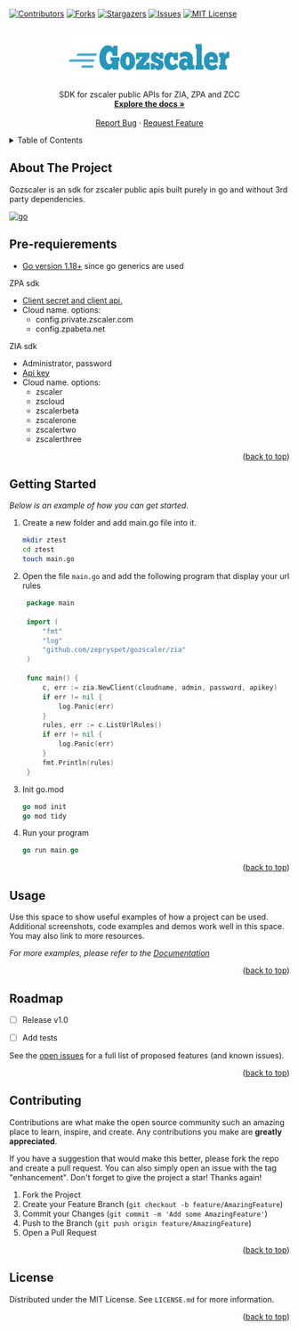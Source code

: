<a name="Gozscaler"></a>
[![Contributors][contributors-shield]][contributors-url]
[![Forks][forks-shield]][forks-url]
[![Stargazers][stars-shield]][stars-url]
[![Issues][issues-shield]][issues-url]
[![MIT License][license-shield]][license-url]



<!-- PROJECT LOGO -->
<br />
<div align="center">
  <a href="https://github.com/zepryspet/gozscaler">
    <img src="images/logo.jpeg" alt="Logo" width="300" height="80">
  </a>

  <p align="center">
    SDK for zscaler public APIs for ZIA, ZPA and ZCC
    <br />
    <a href="https://pkg.go.dev/github.com/zepryspet/gozscaler"><strong>Explore the docs »</strong></a>
    <br />
    <br />
    <a href="https://github.com/zepryspet/gozscaler/issues">Report Bug</a>
    ·
    <a href="https://github.com/zepryspet/gozscaler/issues">Request Feature</a>
  </p>
</div>



<!-- TABLE OF CONTENTS -->
<details>
  <summary>Table of Contents</summary>
  <ol>
    <li>
      <a href="#about-the-project">About The Project</a>
      <ul>
        <li><a href="#built-with">Built With</a></li>
      </ul>
    </li>
    <li>
      <a href="#getting-started">Getting Started</a>
      <ul>
        <li><a href="#prerequisites">Prerequisites</a></li>
        <li><a href="#installation">Installation</a></li>
      </ul>
    </li>
    <li><a href="#usage">Usage</a></li>
    <li><a href="#roadmap">Roadmap</a></li>
    <li><a href="#contributing">Contributing</a></li>
    <li><a href="#license">License</a></li>
    <li><a href="#contact">Contact</a></li>
    <li><a href="#acknowledgments">Acknowledgments</a></li>
  </ol>
</details>



<!-- ABOUT THE PROJECT -->
## About The Project


Gozscaler is an sdk for zscaler public apis built purely in go and without 3rd party dependencies.

[![go][go.com]][go-url]

## Pre-requierements
* [Go version 1.18+]([go-url]) since go generics are used


ZPA sdk

* [Client secret and client api.](https://help.zscaler.com/zpa/zpa-api/api-developer-reference-guide) 
* Cloud name. options:
    * config.private.zscaler.com
    * config.zpabeta.net

ZIA sdk
* Administrator, password
* [Api key](https://help.zscaler.com/zia/getting-started-zia-api)
* Cloud name. options:
    * zscaler
    * zscloud
    * zscalerbeta
    * zscalerone
    * zscalertwo
    * zscalerthree

<p align="right">(<a href="#readme-top">back to top</a>)</p>



<!-- GETTING STARTED -->
## Getting Started




_Below is an example of how you can get started._

1. Create a new folder and add main.go file into it. 
    ```sh
    mkdir ztest
    cd ztest
    touch main.go
    ```
2. Open the file `main.go` and add the following program that display your url rules
   ```go
    package main

    import (
        "fmt"
        "log"
        "github.com/zepryspet/gozscaler/zia"
    )

    func main() {
        c, err := zia.NewClient(cloudname, admin, password, apikey)
        if err != nil {
            log.Panic(err)
        }
        rules, err := c.ListUrlRules()
        if err != nil {
            log.Panic(err)
        }
        fmt.Println(rules)
    }
    ```
3. Init go.mod
    ```go
    go mod init
    go mod tidy
    ```
4. Run your program
    ```go
    go run main.go
    ```

<p align="right">(<a href="#readme-top">back to top</a>)</p>



<!-- USAGE EXAMPLES -->
## Usage

Use this space to show useful examples of how a project can be used. Additional screenshots, code examples and demos work well in this space. You may also link to more resources.

_For more examples, please refer to the [Documentation](https://example.com)_

<p align="right">(<a href="#readme-top">back to top</a>)</p>



<!-- ROADMAP -->
## Roadmap

- [ ] Release v1.0
- [ ] Add tests


See the [open issues](https://github.com/zepryspet/gozscaler/issues) for a full list of proposed features (and known issues).

<p align="right">(<a href="#readme-top">back to top</a>)</p>



<!-- CONTRIBUTING -->
## Contributing

Contributions are what make the open source community such an amazing place to learn, inspire, and create. Any contributions you make are **greatly appreciated**.

If you have a suggestion that would make this better, please fork the repo and create a pull request. You can also simply open an issue with the tag "enhancement".
Don't forget to give the project a star! Thanks again!

1. Fork the Project
2. Create your Feature Branch (`git checkout -b feature/AmazingFeature`)
3. Commit your Changes (`git commit -m 'Add some AmazingFeature'`)
4. Push to the Branch (`git push origin feature/AmazingFeature`)
5. Open a Pull Request

<p align="right">(<a href="#readme-top">back to top</a>)</p>



<!-- LICENSE -->
## License

Distributed under the MIT License. See `LICENSE.md` for more information.

<p align="right">(<a href="#readme-top">back to top</a>)</p>



<!-- MARKDOWN LINKS & IMAGES -->
<!-- https://www.markdownguide.org/basic-syntax/#reference-style-links -->
[contributors-shield]: https://img.shields.io/github/contributors/zepryspet/gozscaler?style=for-the-badge
[contributors-url]: https://github.com/zepryspet/gozscaler/graphs/contributors
[forks-shield]: https://img.shields.io/github/forks/zepryspet/gozscaler?style=for-the-badge
[forks-url]: https://github.com/epryspet/gozscaler/network/members
[stars-shield]: https://img.shields.io/github/stars/zepryspet/gozscaler?style=for-the-badge
[stars-url]: https://github.com/zepryspet/gozscaler/stargazers
[issues-shield]: https://img.shields.io/github/issues/zepryspet/gozscaler?style=for-the-badge
[issues-url]: https://github.com/zepryspet/gozscaler/issues
[license-shield]: https://img.shields.io/github/license/zepryspet/gozscaler?style=for-the-badge
[license-url]: https://github.com/zepryspet/gozscaler/blob/master/LICENSE.md
[go.com]: https://img.shields.io/badge/go-white?style=for-the-badge&logo=go
[go-url]: https://go.dev/dl/
